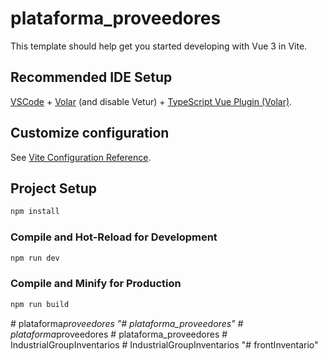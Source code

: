 # plataforma_proveedores

This template should help get you started developing with Vue 3 in Vite.

## Recommended IDE Setup

[VSCode](https://code.visualstudio.com/) + [Volar](https://marketplace.visualstudio.com/items?itemName=Vue.volar) (and disable Vetur) + [TypeScript Vue Plugin (Volar)](https://marketplace.visualstudio.com/items?itemName=Vue.vscode-typescript-vue-plugin).

## Customize configuration

See [Vite Configuration Reference](https://vitejs.dev/config/).

## Project Setup

```sh
npm install
```

### Compile and Hot-Reload for Development

```sh
npm run dev
```

### Compile and Minify for Production

```sh
npm run build
```
#   p l a t a f o r m a _ p r o v e e d o r e s  
 "# plataforma_proveedores" 
#   p l a t a f o r m a _ p r o v e e d o r e s  
 #   p l a t a f o r m a _ p r o v e e d o r e s  
 #   I n d u s t r i a l G r o u p I n v e n t a r i o s  
 #   I n d u s t r i a l G r o u p I n v e n t a r i o s  
 "# frontInventario" 
